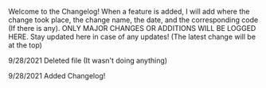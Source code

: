 Welcome to the Changelog!
When a feature is added, I will add where the change took place, the change name, the date, and the corresponding code (If there is any). 
ONLY MAJOR CHANGES OR ADDITIONS WILL BE LOGGED HERE.
Stay updated here in case of any updates! (The latest change will be at the top)


9/28/2021
Deleted file (It wasn't doing anything)

9/28/2021
Added Changelog!
